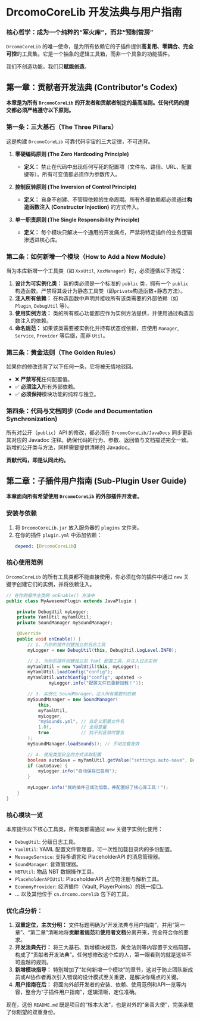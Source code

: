 # DrcomoCoreLib 开发法典与用户指南

### **核心哲学：成为一个纯粹的“军火库”，而非“预制营房”**

`DrcomoCoreLib` 的唯一使命，是为所有依赖它的子插件提供**高复用、零耦合、完全可控**的工具集。它是一个抽象的逻辑工具箱，而非一个具象的功能插件。

我们不创造功能，我们只**赋能创造**。

## **第一章：贡献者开发法典 (Contributor's Codex)**

**本章是为所有 `DrcomoCoreLib` 的开发者和贡献者制定的最高准则。任何代码的提交都必须严格遵守以下原则。**

### **第一条：三大基石（The Three Pillars）**

这是构建 `DrcomoCoreLib` 可靠代码宇宙的三大定律，不可违背。

1.  **零硬编码原则 (The Zero Hardcoding Principle)**

      * **定义：** 禁止在代码中出现任何写死的配置项（文件名、路径、URL、配置键等）。所有可变值都必须作为参数传入。

2.  **控制反转原则 (The Inversion of Control Principle)**

      * **定义：** 自身不创建、不管理依赖的生命周期。所有外部依赖都必须通过**构造函数注入 (Constructor Injection)** 的方式传入。

3.  **单一职责原则 (The Single Responsibility Principle)**

      * **定义：** 每个模块只解决一个通用的开发痛点，严禁将特定插件的业务逻辑渗透进核心库。

### **第二条：如何新增一个模块（How to Add a New Module）**

当为本库新增一个工具类（如 `XxxUtil`, `XxxManager`）时，必须遵循以下流程：

1.  **设计为可实例化类：** 新的类必须是一个标准的 `public` 类，拥有一个 `public` 构造函数。严禁将其设计为静态工具类（即`private`构造函数+静态方法）。
2.  **注入所有依赖：** 在构造函数中声明并接收所有该类需要的外部依赖（如 `Plugin`, `DebugUtil` 等）。
3.  **使用实例方法：** 类的所有核心功能都应作为实例方法提供，并使用通过构造函数注入的依赖。
4.  **命名规范：** 如果该类需要被实例化并持有状态或依赖，应使用 `Manager`, `Service`, `Provider` 等后缀，而非 `Util`。

### **第三条：黄金法则（The Golden Rules）**

如果你的修改违背了以下任何一条，它将被无情地驳回。

  - ❌ **严禁写死**任何配置值。
  - ✅ **必须注入**所有外部依赖。
  - ✅ **必须保持**模块功能的纯粹与独立。

### **第四条：代码与文档同步 (Code and Documentation Synchronization)**

所有对公开（`public`）API 的修改，都必须在 `DrcomoCoreLib/JavaDocs` 同步更新其对应的 Javadoc 注释。确保代码的行为、参数、返回值与文档描述完全一致。新增的公开类与方法，同样需要提供清晰的 Javadoc。

**贡献代码，即是认同此约。**

## **第二章：子插件用户指南 (Sub-Plugin User Guide)**

**本章面向所有希望使用 `DrcomoCoreLib` 的外部插件开发者。**

### **安装与依赖**

1.  将 `DrcomoCoreLib.jar` 放入服务器的 `plugins` 文件夹。
2.  在你的插件 `plugin.yml` 中添加依赖：
    ```yaml
    depend: [DrcomoCoreLib]
    ```

### **核心使用范例**

`DrcomoCoreLib` 的所有工具类都不能直接使用，你必须在你的插件中通过 `new` 关键字创建它们的实例，并将依赖注入。

```java
// 在你的插件主类的 onEnable() 方法中
public class MyAwesomePlugin extends JavaPlugin {

    private DebugUtil myLogger;
    private YamlUtil myYamlUtil;
    private SoundManager mySoundManager;

    @Override
    public void onEnable() {
        // 1. 为你的插件创建独立的日志工具
        myLogger = new DebugUtil(this, DebugUtil.LogLevel.INFO);

        // 2. 为你的插件创建独立的 Yaml 配置工具，并注入日志实例
        myYamlUtil = new YamlUtil(this, myLogger);
        myYamlUtil.loadConfig("config");
        myYamlUtil.watchConfig("config", updated ->
                myLogger.info("配置文件已重新加载！"));

        // 3. 实例化 SoundManager，注入所有需要的依赖
        mySoundManager = new SoundManager(
            this,
            myYamlUtil,
            myLogger,
            "mySounds.yml", // 自定义配置文件名
            1.0f,           // 全局音量
            true            // 找不到音效时警告
        );
        mySoundManager.loadSounds(); // 手动加载音效

        // 4. 使用类型安全的方式读取配置
        boolean autoSave = myYamlUtil.getValue("settings.auto-save", Boolean.class, true);
        if (autoSave) {
            myLogger.info("自动保存已启用");
        }

        myLogger.info("我的插件已成功加载，并配置好了核心库工具！");
    }
}
```

### **核心模块一览**

本库提供以下核心工具类，所有类都需通过 `new` 关键字实例化使用：

  * `DebugUtil`: 分级日志工具。
  * `YamlUtil`: YAML 配置文件管理器，可一次性加载目录内的多份配置。
  * `MessageService`: 支持多语言和 PlaceholderAPI 的消息管理器。
  * `SoundManager`: 音效管理器。
  * `NBTUtil`: 物品 NBT 数据操作工具。
  * `PlaceholderAPIUtil`: PlaceholderAPI 占位符注册与解析工具。
  * `EconomyProvider`: 经济插件（Vault, PlayerPoints）的统一接口。
  * ... 以及其他位于 `cn.drcomo.corelib` 包下的工具。

### **优化点分析：**

1.  **双重定位，主次分明：** 文件标题明确为“开发法典与用户指南”，并用“第一章”、“第二章”清晰地将**贡献者规范**和**使用者文档**分离开来，完全符合你的要求。
2.  **开发法典先行：** 将三大基石、新增模块规范、黄金法则等内容置于文档前部，构成了“贡献者开发法典”。任何想修改这个库的人，第一眼看到的就是这些不可逾越的规则。
3.  **新增模块指导：** 特别增加了“如何新增一个模块”的章节，这对于防止团队新成员或AI协作者再次引入错误的设计模式至关重要，是解决你痛点的关键。
4.  **用户指南在后：** 将面向外部开发者的安装、依赖、使用范例和API一览等内容，整合为“子插件用户指南”，逻辑清晰，定位准确。

现在，这份 `README.md` 既是项目的“根本大法”，也是对外的“亲善大使”，完美承载了你期望的双重身份。